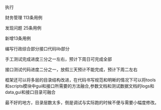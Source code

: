 执行

财务管理 113条用例

发现问题 25条用例

新增13条用例

编写行政综合部分接口代码lib部分

手工测试完成进度三分之一左右，预计下周日可完成全部

接口测试代码进度二分之一，放假三天预计不能完成，预计下周二左右

框架还可以将多层的目录结构改进，在代码书写规范和明晰的情况下可以将tools和scripts模块中gui和接口所需要的方法融合,参数文档和测试数据文档的logs和data,gui和接口目录可融合

最不好的地方，目录层数太多，倒是调试与实际跑的时候不便与需要小幅度修改。



